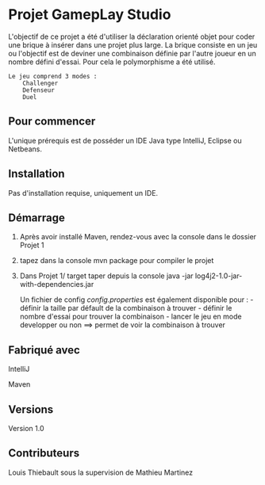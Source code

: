 # **Projet GamepLay Studio**

L'objectif de ce projet a été d'utiliser la déclaration orienté objet pour coder une brique à insérer dans une projet plus large.
La brique consiste en un jeu ou l'objectif est de deviner une combinaison définie par l'autre joueur en un nombre défini d'essai. 
Pour cela le polymorphisme a été utilisé. 
    
    Le jeu comprend 3 modes :
        Challenger
        Defenseur
        Duel
    

## **Pour commencer**

L'unique prérequis est de posséder un IDE Java type IntelliJ, Eclipse ou Netbeans.

## **Installation**

Pas d'installation requise, uniquement un IDE.

## **Démarrage**

1) Après avoir installé Maven, rendez-vous avec la console dans le dossier Projet 1
2) tapez dans la console mvn package pour compiler le projet
3) Dans Projet 1/ target taper depuis la console java -jar log4j2-1.0-jar-with-dependencies.jar

    Un fichier de config _config.properties_ est également disponible pour :
        - définir la taille par défault de la combinaison à trouver
        - définir le nombre d'essai pour trouver la combinaison
        - lancer le jeu en mode developper ou non ==> permet de voir la combinaison à trouver

## **Fabriqué avec**

IntelliJ

Maven

## **Versions** 

Version 1.0

## **Contributeurs**

Louis Thiebault sous la supervision de Mathieu Martinez
